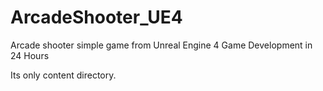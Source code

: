 # ArcadeShooter_UE4
Arcade shooter simple game from Unreal Engine 4 Game Development in 24 Hours

Its only content directory. 
